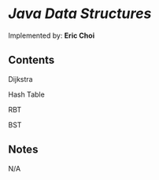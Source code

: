 
# *Java Data Structures*
Implemented by: **Eric Choi**

## Contents

Dijkstra

Hash Table

RBT

BST

## Notes

N/A
